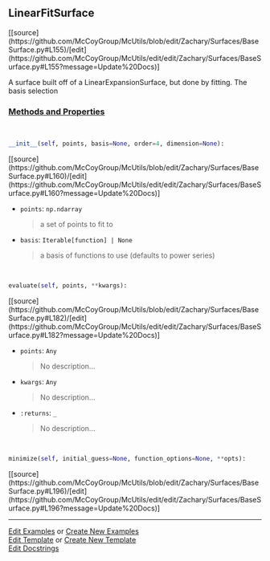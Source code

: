## <a id="McUtils.Zachary.Surfaces.BaseSurface.LinearFitSurface">LinearFitSurface</a> 
<div class="docs-source-link" markdown="1">
[[source](https://github.com/McCoyGroup/McUtils/blob/edit/Zachary/Surfaces/BaseSurface.py#L155)/[edit](https://github.com/McCoyGroup/McUtils/edit/edit/Zachary/Surfaces/BaseSurface.py#L155?message=Update%20Docs)]
</div>

A surface built off of a LinearExpansionSurface, but done by fitting.
The basis selection

<div class="collapsible-section">
 <div class="collapsible-section collapsible-section-header" markdown="1">
 
### <a class="collapse-link" data-toggle="collapse" href="#methods">Methods and Properties</a> <a class="float-right" data-toggle="collapse" href="#methods"><i class="fa fa-chevron-down"></i></a>

 </div>
 <div class="collapsible-section collapsible-section-body collapse" id="methods" markdown="1">

<a id="McUtils.Zachary.Surfaces.BaseSurface.LinearFitSurface.__init__" class="docs-object-method">&nbsp;</a> 
```python
__init__(self, points, basis=None, order=4, dimension=None): 
```
<div class="docs-source-link" markdown="1">
[[source](https://github.com/McCoyGroup/McUtils/blob/edit/Zachary/Surfaces/BaseSurface.py#L160)/[edit](https://github.com/McCoyGroup/McUtils/edit/edit/Zachary/Surfaces/BaseSurface.py#L160?message=Update%20Docs)]
</div>


- `points`: `np.ndarray`
    >a set of points to fit to
- `basis`: `Iterable[function] | None`
    >a basis of functions to use (defaults to power series)

<a id="McUtils.Zachary.Surfaces.BaseSurface.LinearFitSurface.evaluate" class="docs-object-method">&nbsp;</a> 
```python
evaluate(self, points, **kwargs): 
```
<div class="docs-source-link" markdown="1">
[[source](https://github.com/McCoyGroup/McUtils/blob/edit/Zachary/Surfaces/BaseSurface.py#L182)/[edit](https://github.com/McCoyGroup/McUtils/edit/edit/Zachary/Surfaces/BaseSurface.py#L182?message=Update%20Docs)]
</div>


- `points`: `Any`
    >No description...
- `kwargs`: `Any`
    >No description...
- `:returns`: `_`
    >No description...

<a id="McUtils.Zachary.Surfaces.BaseSurface.LinearFitSurface.minimize" class="docs-object-method">&nbsp;</a> 
```python
minimize(self, initial_guess=None, function_options=None, **opts): 
```
<div class="docs-source-link" markdown="1">
[[source](https://github.com/McCoyGroup/McUtils/blob/edit/Zachary/Surfaces/BaseSurface.py#L196)/[edit](https://github.com/McCoyGroup/McUtils/edit/edit/Zachary/Surfaces/BaseSurface.py#L196?message=Update%20Docs)]
</div>

 </div>
</div>




___

[Edit Examples](https://github.com/McCoyGroup/McUtils/edit/gh-pages/ci/examples/McUtils/Zachary/Surfaces/BaseSurface/LinearFitSurface.md) or 
[Create New Examples](https://github.com/McCoyGroup/McUtils/new/gh-pages/?filename=ci/examples/McUtils/Zachary/Surfaces/BaseSurface/LinearFitSurface.md) <br/>
[Edit Template](https://github.com/McCoyGroup/McUtils/edit/gh-pages/ci/docs/McUtils/Zachary/Surfaces/BaseSurface/LinearFitSurface.md) or 
[Create New Template](https://github.com/McCoyGroup/McUtils/new/gh-pages/?filename=ci/docs/templates/McUtils/Zachary/Surfaces/BaseSurface/LinearFitSurface.md) <br/>
[Edit Docstrings](https://github.com/McCoyGroup/McUtils/edit/edit/Zachary/Surfaces/BaseSurface.py#L155?message=Update%20Docs)